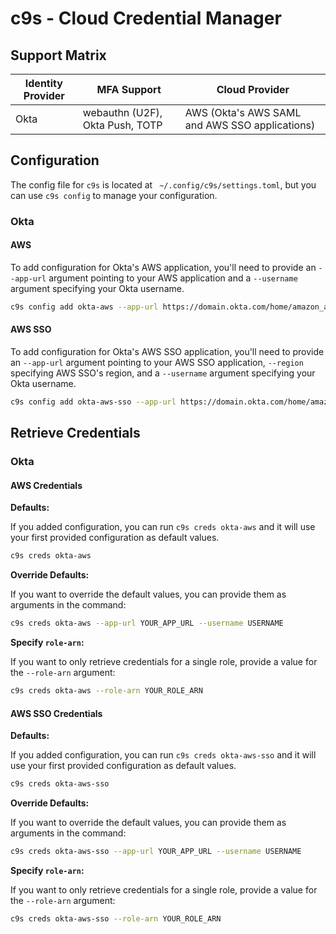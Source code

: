 # c9s - Cloud Credential Manager

## Support Matrix

| Identity Provider | MFA Support | Cloud Provider  |
|---|---|---|
| Okta | webauthn (U2F), Okta Push, TOTP | AWS (Okta's AWS SAML and AWS SSO applications) |

## Configuration

The config file for `c9s` is located at ` ~/.config/c9s/settings.toml`, but you can use `c9s config` to manage your configuration.

### Okta

#### AWS

To add configuration for Okta's AWS application, you'll need to provide an `--app-url` argument pointing to your AWS application and a `--username` argument specifying your Okta username.

```bash
c9s config add okta-aws --app-url https://domain.okta.com/home/amazon_aws/0on2crzseasdZUctZ358/272 --username username@domain.com
```

#### AWS SSO

To add configuration for Okta's AWS SSO application, you'll need to provide an `--app-url` argument pointing to your AWS SSO application, `--region` specifying AWS SSO's region, and a `--username` argument specifying your Okta username.

```bash
c9s config add okta-aws-sso --app-url https://domain.okta.com/home/amazon_aws/0on2crzseasdZUctZ358/272 --username username@domain.com --region eu-central-1
```

## Retrieve Credentials

### Okta

#### AWS Credentials

**Defaults:**

If you added configuration, you can run `c9s creds okta-aws` and it will use your first provided configuration as default values.

```bash
c9s creds okta-aws
```

**Override Defaults:**

If you want to override the default values, you can provide them as arguments in the command:

```bash
c9s creds okta-aws --app-url YOUR_APP_URL --username USERNAME
```

**Specify `role-arn`:**

If you want to only retrieve credentials for a single role, provide a value for the `--role-arn` argument:

```bash
c9s creds okta-aws --role-arn YOUR_ROLE_ARN
```

#### AWS SSO Credentials

**Defaults:**

If you added configuration, you can run `c9s creds okta-aws-sso` and it will use your first provided configuration as default values.

```bash
c9s creds okta-aws-sso
```

**Override Defaults:**

If you want to override the default values, you can provide them as arguments in the command:

```bash
c9s creds okta-aws-sso --app-url YOUR_APP_URL --username USERNAME
```

**Specify `role-arn`:**

If you want to only retrieve credentials for a single role, provide a value for the `--role-arn` argument:

```bash
c9s creds okta-aws-sso --role-arn YOUR_ROLE_ARN
```
